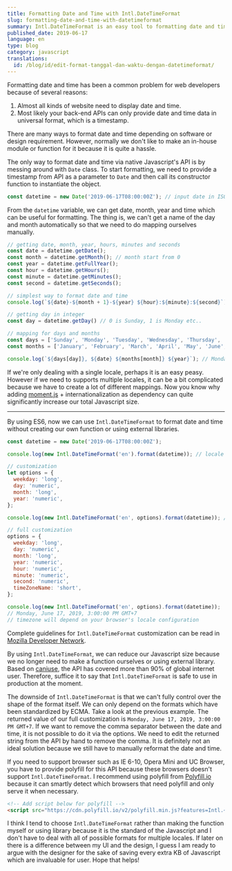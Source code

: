 ```yaml
---
title: Formatting Date and Time with Intl.DateTimeFormat
slug: formatting-date-and-time-with-datetimeformat
summary: Intl.DateTimeFormat is an easy tool to formatting date and time without adding extra KB to your bundle size
published_date: 2019-06-17
language: en
type: blog
category: javascript
translations:
  id: /blog/id/edit-format-tanggal-dan-waktu-dengan-datetimeformat/
---
```


Formatting date and time has been a common problem for web developers because of several reasons:

1. Almost all kinds of website need to display date and time.
2. Most likely your back-end APIs can only provide date and time data in universal format, which is a timestamp.

There are many ways to format date and time depending on software or design requirement. However, normally we don't like to make an in-house module or function for it because it is quite a hassle.

The only way to format date and time via native Javascript's API is by messing around with `Date` class. To start formatting, we need to provide a timestamp from API as a parameter to `Date` and then call its constructor function to instantiate the object.

``` js
const datetime = new Date('2019-06-17T08:00:00Z'); // input date in ISO 8601 format
```

From the `datetime` variable, we can get date, month, year and time which can be useful for formatting. The thing is, we can't get a name of the day and month automatically so that we need to do mapping ourselves manually.

``` js
// getting date, month, year, hours, minutes and seconds
const date = datetime.getDate();
const month = datetime.getMonth(); // month start from 0
const year = datetime.getFullYear();
const hour = datetime.getHours();
const minute = datetime.getMinutes();
const second = datetime.getSeconds();

// simplest way to format date and time
console.log(`${date}-${month + 1}-${year} ${hour}:${minute}:${second}`);

// getting day in integer
const day = datetime.getDay() // 0 is Sunday, 1 is Monday etc..

// mapping for days and months
const days = ['Sunday', 'Monday', 'Tuesday', 'Wednesday', 'Thursday', 'Friday', 'Saturday'];
const months = ['January', 'February', 'March', 'April', 'May', 'June', 'July', 'August', 'September', 'October', 'November', 'December'];

console.log(`${days[day]}, ${date} ${months[month]} ${year}`); // Monday, 17 June 2019
```

If we're only dealing with a single locale, perhaps it is an easy peasy. However if we need to supports multiple locales, it can be a bit complicated because we have to create a lot of different mappings. Now you know why adding [moment.js](https://momentjs.com) + internationalization as dependency can quite significantly increase our total Javascript size.

---

By using ES6, now we can use `Intl.DateTimeFormat` to format date and time without creating our own function or using external libraries.

``` js
const datetime = new Date('2019-06-17T08:00:00Z');

console.log(new Intl.DateTimeFormat('en').format(datetime)); // locale en return m/d/yyyy format as default

// customization
let options = {
  weekday: 'long',
  day: 'numeric',
  month: 'long',
  year: 'numeric',
};

console.log(new Intl.DateTimeFormat('en', options).format(datetime)); // Monday, June 17, 2019

// full customization
options = {
  weekday: 'long',
  day: 'numeric',
  month: 'long',
  year: 'numeric',
  hour: 'numeric',
  minute: 'numeric',
  second: 'numeric',
  timeZoneName: 'short',
};

console.log(new Intl.DateTimeFormat('en', options).format(datetime));
// Monday, June 17, 2019, 3:00:00 PM GMT+7
// timezone will depend on your browser's locale configuration
```
Complete guidelines for `Intl.DateTimeFormat` customization can be read in [Mozilla Developer Network](https://developer.mozilla.org/en-US/docs/Web/JavaScript/Reference/Global_Objects/DateTimeFormat).

By using `Intl.DateTimeFormat`, we can reduce our Javascript size because we no longer need to make a function ourselves or using external library. Based on [caniuse](https://caniuse.com/#search=Intl), the API has covered more than 90% of global internet user. Therefore, suffice it to say that `Intl.DateTimeFormat` is safe to use in production at the moment.

The downside of `Intl.DateTimeFormat` is that we can't fully control over the shape of the format itself. We can only depend on the formats which have been standardized by ECMA. Take a look at the previous example. The returned value of our full customization is `Monday, June 17, 2019, 3:00:00 PM GMT+7`. If we want to remove the comma separator between the date and time, it is not possible to do it via the options. We need to edit the returned string from the API by hand to remove the comma. It is definitely not an ideal solution because we still have to manually reformat the date and time.

If you need to support browser such as IE 6-10, Opera Mini and UC Browser, you have to provide polyfill for this API because these browsers doesn't support `Intl.DateTimeFormat`. I recommend using polyfill from [Polyfill.io](https://polyfill.io/v3/) because it can smartly detect which browsers that need polyfill and only serve it when necessary.

``` html
<!-- Add script below for polyfill -->
<script src="https://cdn.polyfill.io/v2/polyfill.min.js?features=Intl.~locale.en"></script>
```

I think I tend to choose `Intl.DateTimeFormat` rather than making the function myself or using library because it is the standard of the Javascript and I don't have to deal with all of possible formats for multiple locales. If later on there is a difference between my UI and the design, I guess I am ready to argue with the designer for the sake of saving every extra KB of Javascript which are invaluable for user. Hope that helps!

